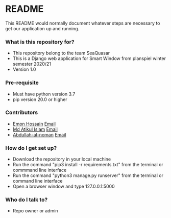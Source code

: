 # README #

This README would normally document whatever steps are necessary to get our application up and running.

### What is this repository for? ###
* This repository belong  to the team SeaQuasar
* This is a Django web application for Smart Window from planspiel winter semester 2020/21
* Version 1.0

### Pre-requisite ###

* Must have python version 3.7 
* pip version 20.0 or higher

### Contributors ###

* [Emon Hossain](https://gitlab.hrz.tu-chemnitz.de/emon--tu-chemnitz.de) [Email](emon.hossain@s2018.tu-chemnitz.de) 
* [Md Atikul Islam](https://gitlab.hrz.tu-chemnitz.de/mdis--tu-chemnitz.de)  [Email](md-atikul.islam@s2019.tu-chemnitz.de)
* [Abdullah-al-noman](https://gitlab.hrz.tu-chemnitz.de/abno--tu-chemnitz.de) [Email](abdullah-al.noman@s2018.tu-chemnitz.de)

### How do I get set up? ###

* Download the repository in your local machine 
* Run the command "pip3 install -r requirements.txt" from the terminal or commmand line interface
* Run the command "python3 manage.py runserver" from the terminal or command line interface
* Open a browser window and type 127.0.0.1:5000 

### Who do I talk to? ###

* Repo owner or admin
